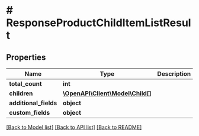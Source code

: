 # # ResponseProductChildItemListResult

## Properties

Name | Type | Description | Notes
------------ | ------------- | ------------- | -------------
**total_count** | **int** |  | [optional]
**children** | [**\OpenAPI\Client\Model\Child[]**](Child.md) |  | [optional]
**additional_fields** | **object** |  | [optional]
**custom_fields** | **object** |  | [optional]

[[Back to Model list]](../../README.md#models) [[Back to API list]](../../README.md#endpoints) [[Back to README]](../../README.md)
